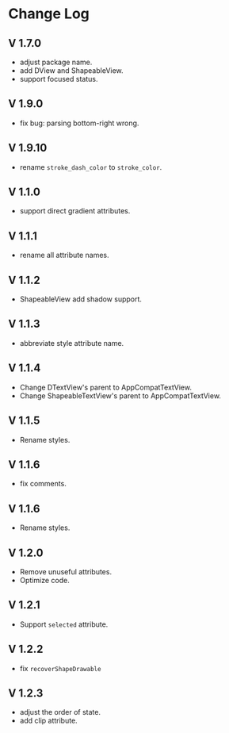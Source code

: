 # Change Log

## V 1.7.0

- adjust package name.
- add DView and ShapeableView.
- support focused status.

## V 1.9.0

- fix bug: parsing bottom-right wrong.

## V 1.9.10

- rename `stroke_dash_color` to `stroke_color`.

## V 1.1.0

- support direct gradient attributes.

## V 1.1.1

- rename all attribute names.

## V 1.1.2

- ShapeableView add shadow support.

## V 1.1.3

- abbreviate style attribute name.

## V 1.1.4

- Change DTextView's parent to AppCompatTextView.
- Change ShapeableTextView's parent to AppCompatTextView.

## V 1.1.5

- Rename styles.

## V 1.1.6

- fix comments.

## V 1.1.6

- Rename styles.

## V 1.2.0

- Remove unuseful attributes.
- Optimize code.

## V 1.2.1

- Support `selected` attribute.

## V 1.2.2

- fix `recoverShapeDrawable`

## V 1.2.3

- adjust the order of state.
- add clip attribute.
